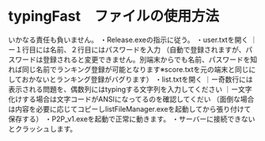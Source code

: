 # typingFast　ファイルの使用方法
いかなる責任も負いません。
・Release.exeの指示に従う。
・user.txtを開く
｜ー１行目には名前、２行目にはパスワードを入力
（自動で登録されますが、パスワードは登録されると変更できません。別端末からでも名前、パスワードを知れば同じ名前でランキング登録が可能となります※score.txtを元の端末と同じにしておかないとランキング登録がバグります）
・list.txtを開く
｜ー奇数行には表示される問題を、偶数列にはtypingする文字列を入力してください
｜ー文字化けする場合は文字コードがANSIになってるのを確認してくだい
（面倒な場合は内容を必要に応じてコピーしlistFileManager.exeを起動してから張り付けて保存する）
・P2P_v1.exeを起動で正常に動きます。
・サーバーに接続できないとクラッシュします。
